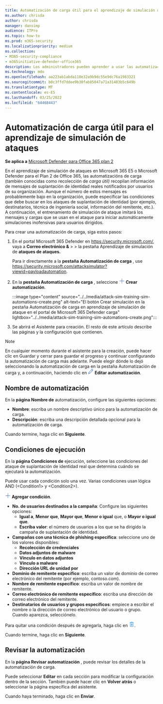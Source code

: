 ```yaml
---
title: Automatización de carga útil para el aprendizaje de simulación de ataques
ms.author: chrisda
author: chrisda
manager: dansimp
audience: ITPro
ms.topic: how-to
ms.prod: m365-security
ms.localizationpriority: medium
ms.collection:
- M365-security-compliance
- m365initiative-defender-office365
description: Los administradores pueden aprender a usar las automatizacións de carga (recolección de carga) para recopilar e iniciar simulaciones automatizadas para el aprendizaje de simulación de ataques en Microsoft Defender para Office 365 Plan 2.
ms.technology: mdo
ms.openlocfilehash: aa223ab1abda110e32a9b9dc55e9dc76a1983321
ms.sourcegitcommit: b0c3ffd7ddee9b30fab85047a71a31483b5c649b
ms.translationtype: MT
ms.contentlocale: es-ES
ms.lasthandoff: 03/25/2022
ms.locfileid: "64468443"
---
```

# <a name="payload-automations-for-attack-simulation-training"></a>Automatización de carga útil para el aprendizaje de simulación de ataques

**Se aplica a** [Microsoft Defender para Office 365 plan 2](defender-for-office-365.md)

En el aprendizaje de simulación de ataques en Microsoft 365 E5 o Microsoft Defender para el Plan 2 de Office 365, las automatizacións de carga (también conocidas como recolección de _carga útil)_ recopilan información de mensajes de suplantación de identidad reales notificados por usuarios de su organización. Aunque el número de estos mensajes es probablemente bajo en la organización, puede especificar las condiciones que debe buscar en los ataques de suplantación de identidad (por ejemplo, destinatarios, técnica de ingeniería social, información del remitente, etc.). A continuación, el entrenamiento de simulación de ataque imitará los mensajes y cargas que se usan en el ataque para iniciar automáticamente simulaciones inofensivas para usuarios dirigidos.

Para crear una automatización de carga, siga estos pasos:

1. En el portal Microsoft 365 Defender en <https://security.microsoft.com/>, vaya a **Correo electrónico &** \>  \> la pestaña Aprendizaje de simulación de **ataques de ataques.**

   Para ir directamente a la **pestaña Automatización de carga** , use <https://security.microsoft.com/attacksimulator?viewid=payloadautomation>.

2. En la **pestaña Automatización de carga** , seleccione ![Crear icono de automatización.](../../media/m365-cc-sc-create-icon.png) **Crear automatización**.

   :::image type="content" source="../../media/attack-sim-training-sim-automations-create.png" alt-text="El botón Crear simulación en la pestaña Automatización de carga en aprendizaje de simulación de ataque en el portal de Microsoft 365 Defender carga" lightbox="../../media/attack-sim-training-sim-automations-create.png":::

3. Se abrirá el Asistente para creación. El resto de este artículo describe las páginas y la configuración que contienen.

> [!NOTE]
> En cualquier momento durante el asistente para la creación, puede  hacer clic en Guardar y cerrar para guardar el progreso y continuar configurando la automatización de carga más adelante. Puede elegir dónde lo dejó seleccionando la automatización de carga en la pestaña Automatización de  carga y, a continuación, haciendo clic en ![Editar icono de automatización.](../../media/m365-cc-sc-edit-icon.png) **Editar automatización**.

## <a name="automation-name"></a>Nombre de automatización

En la **página Nombre de** automatización, configure las siguientes opciones:

- **Nombre**: escriba un nombre descriptivo único para la automatización de carga.
- **Descripción**: escriba una descripción detallada opcional para la automatización de carga.

Cuando termine, haga clic en **Siguiente**.

## <a name="run-conditions"></a>Condiciones de ejecución

En la **página Condiciones de** ejecución, seleccione las condiciones del ataque de suplantación de identidad real que determina cuándo se ejecutará la automatización.

Puede usar cada condición solo una vez. Varias condiciones usan lógica AND (\<Condition1\> y \<Condition2\>).

![Agregar icono de condición.](../../media/m365-cc-sc-create-icon.png) **Agregar condición**.

- **No. de usuarios destinados a la campaña**: Configure las siguientes opciones:
  - **Igual a**, **Menor que**, **Mayor que**, **Menor o igual** que, o **Mayor o igual que**.
  - **Escriba valor**: el número de usuarios a los que se ha dirigido la campaña de suplantación de identidad.
- **Campañas con una técnica de phishing específica**: seleccione uno de los valores disponibles:
  - **Recolección de credenciales**
  - **Datos adjuntos de malware**
  - **Vínculo en datos adjuntos**
  - **Vínculo a malware**
  - **Dirección URL de unidad por**
- **Dominio de remitente específico**: escriba un valor de dominio de correo electrónico del remitente (por ejemplo, contoso.com).
- **Nombre de remitente específico**: escriba un valor de nombre de remitente.
- **Correo electrónico de remitente específico**: escriba una dirección de correo electrónico del remitente.
- **Destinatarios de usuarios y grupos específicos**: empiece a escribir el nombre o la dirección de correo electrónico del usuario o grupo. Cuando aparezca, selecciónelo.

Para quitar una condición después de agregarla, haga clic en ![Icono Quitar.](../../media/m365-cc-sc-delete-icon.png).

Cuando termine, haga clic en **Siguiente**.

## <a name="review-automation"></a>Revisar la automatización

En la **página Revisar automatización** , puede revisar los detalles de la automatización de carga.

Puede seleccionar **Editar** en cada sección para modificar la configuración dentro de la sección. También puede hacer clic en **Volver atrás** o seleccionar la página específica del asistente.

Cuando haya terminado, haga clic en **Enviar**.

